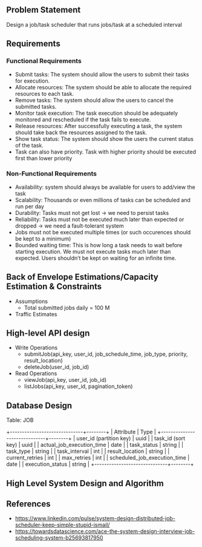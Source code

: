 ## Problem Statement
Design a job/task scheduler that runs jobs/task at a scheduled interval
## Requirements
### Functional Requirements
* Submit tasks: The system should allow the users to submit their tasks for execution.
* Allocate resources: The system should be able to allocate the required resources to each task.
* Remove tasks: The system should allow the users to cancel the submitted tasks.
* Monitor task execution: The task execution should be adequately monitored and rescheduled if the task fails to execute.
* Release resources: After successfully executing a task, the system should take back the resources assigned to the task.
* Show task status: The system should show the users the current status of the task.
* Task can also have priority.  Task with higher priority should be executed first than lower priority
### Non-Functional Requirements
* Availability:  system should always be available for users to add/view the task
* Scalability: Thousands or even millions of tasks can be scheduled and run per day
* Durability: Tasks must not get lost -> we need to persist tasks
* Reliability: Tasks must not be executed much later than expected or dropped -> we need a fault-tolerant system
* Jobs must not be executed multiple times (or such occurences should be kept to a minimum)
* Bounded waiting time: This is how long a task needs to wait before starting execution. We must not execute tasks much later than expected. Users shouldn’t be kept on waiting for an infinite time. 


## Back of Envelope Estimations/Capacity Estimation & Constraints
* Assumptions
    * Total submitted jobs daily = 100 M 
* Traffic Estimates
## High-level API design 
* Write Operations
    * submitJob(api_key, user_id, job_schedule_time, job_type, priority, result_location)
    * deleteJob(user_id, job_id)
* Read Operations
    * viewJob(api_key, user_id, job_id)
    * listJobs(api_key, user_id, pagination_token)

## Database Design
Table: JOB

+------------------------------+--------+
|          Attribute           |  Type  |
+------------------------------+--------+
| user_id (partition key)      | uuid   |
| task_id (sort key)            | uuid   |
| actual_job_execution_time    | date   |
| task_status                   | string |
| task_type                     | string |
| task_interval                 | int    |
| result_location              | string |
| current_retries              | int    |
| max_retries                  | int    |
| scheduled_job_execution_time | date   |
| execution_status             | string |
+------------------------------+--------+
## High Level System Design and Algorithm
## References
* https://www.linkedin.com/pulse/system-design-distributed-job-scheduler-keep-simple-stupid-ismail/
* https://towardsdatascience.com/ace-the-system-design-interview-job-scheduling-system-b25693817950